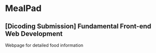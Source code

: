 # MealPad
## [Dicoding Submission] Fundamental Front-end Web Development

Webpage for detailed food information
